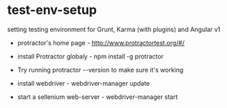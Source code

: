 # test-env-setup
setting testing environment for Grunt, Karma (with plugins) and Angular v1

* protractor's home page -
http://www.protractortest.org/#/

* install Protractor globaly -
npm install -g protractor

* Try running protractor --version to make sure it's working 


* install webdriver -
webdriver-manager update


* start a sellenium web-server -
webdriver-manager start
